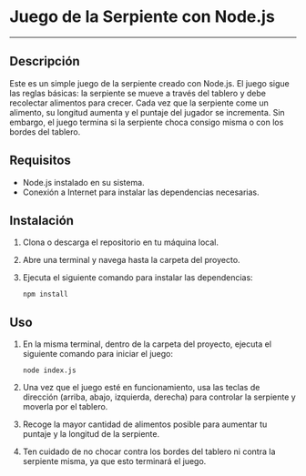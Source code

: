 # Juego de la Serpiente con Node.js

---

## Descripción

Este es un simple juego de la serpiente creado con Node.js. El juego sigue las reglas básicas: la serpiente se mueve a través del tablero y debe recolectar alimentos para crecer. Cada vez que la serpiente come un alimento, su longitud aumenta y el puntaje del jugador se incrementa. Sin embargo, el juego termina si la serpiente choca consigo misma o con los bordes del tablero.

## Requisitos

- Node.js instalado en su sistema.
- Conexión a Internet para instalar las dependencias necesarias.

## Instalación

1. Clona o descarga el repositorio en tu máquina local.
2. Abre una terminal y navega hasta la carpeta del proyecto.
3. Ejecuta el siguiente comando para instalar las dependencias:

    ```
    npm install
    ```

## Uso

1. En la misma terminal, dentro de la carpeta del proyecto, ejecuta el siguiente comando para iniciar el juego:

    ```
    node index.js
    ```

2. Una vez que el juego esté en funcionamiento, usa las teclas de dirección (arriba, abajo, izquierda, derecha) para controlar la serpiente y moverla por el tablero.
3. Recoge la mayor cantidad de alimentos posible para aumentar tu puntaje y la longitud de la serpiente.
4. Ten cuidado de no chocar contra los bordes del tablero ni contra la serpiente misma, ya que esto terminará el juego.

